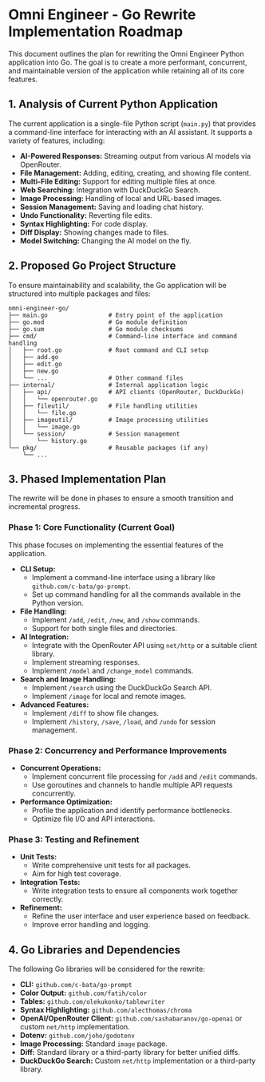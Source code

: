 # Omni Engineer - Go Rewrite Implementation Roadmap

This document outlines the plan for rewriting the Omni Engineer Python application into Go. The goal is to create a more performant, concurrent, and maintainable version of the application while retaining all of its core features.

## 1. Analysis of Current Python Application

The current application is a single-file Python script (`main.py`) that provides a command-line interface for interacting with an AI assistant. It supports a variety of features, including:

- **AI-Powered Responses:** Streaming output from various AI models via OpenRouter.
- **File Management:** Adding, editing, creating, and showing file content.
- **Multi-File Editing:** Support for editing multiple files at once.
- **Web Searching:** Integration with DuckDuckGo Search.
- **Image Processing:** Handling of local and URL-based images.
- **Session Management:** Saving and loading chat history.
- **Undo Functionality:** Reverting file edits.
- **Syntax Highlighting:** For code display.
- **Diff Display:** Showing changes made to files.
- **Model Switching:** Changing the AI model on the fly.

## 2. Proposed Go Project Structure

To ensure maintainability and scalability, the Go application will be structured into multiple packages and files:

```
omni-engineer-go/
├── main.go                 # Entry point of the application
├── go.mod                  # Go module definition
├── go.sum                  # Go module checksums
├── cmd/                    # Command-line interface and command handling
│   ├── root.go             # Root command and CLI setup
│   ├── add.go
│   ├── edit.go
│   ├── new.go
│   └── ...                 # Other command files
├── internal/               # Internal application logic
│   ├── api/                # API clients (OpenRouter, DuckDuckGo)
│   │   └── openrouter.go
│   ├── fileutil/           # File handling utilities
│   │   └── file.go
│   ├── imageutil/          # Image processing utilities
│   │   └── image.go
│   └── session/            # Session management
│       └── history.go
└── pkg/                    # Reusable packages (if any)
    └── ...
```

## 3. Phased Implementation Plan

The rewrite will be done in phases to ensure a smooth transition and incremental progress.

### Phase 1: Core Functionality (Current Goal)

This phase focuses on implementing the essential features of the application.

- **CLI Setup:**
  - Implement a command-line interface using a library like `github.com/c-bata/go-prompt`.
  - Set up command handling for all the commands available in the Python version.
- **File Handling:**
  - Implement `/add`, `/edit`, `/new`, and `/show` commands.
  - Support for both single files and directories.
- **AI Integration:**
  - Integrate with the OpenRouter API using `net/http` or a suitable client library.
  - Implement streaming responses.
  - Implement `/model` and `/change_model` commands.
- **Search and Image Handling:**
  - Implement `/search` using the DuckDuckGo Search API.
  - Implement `/image` for local and remote images.
- **Advanced Features:**
  - Implement `/diff` to show file changes.
  - Implement `/history`, `/save`, `/load`, and `/undo` for session management.

### Phase 2: Concurrency and Performance Improvements

- **Concurrent Operations:**
  - Implement concurrent file processing for `/add` and `/edit` commands.
  - Use goroutines and channels to handle multiple API requests concurrently.
- **Performance Optimization:**
  - Profile the application and identify performance bottlenecks.
  - Optimize file I/O and API interactions.

### Phase 3: Testing and Refinement

- **Unit Tests:**
  - Write comprehensive unit tests for all packages.
  - Aim for high test coverage.
- **Integration Tests:**
  - Write integration tests to ensure all components work together correctly.
- **Refinement:**
  - Refine the user interface and user experience based on feedback.
  - Improve error handling and logging.

## 4. Go Libraries and Dependencies

The following Go libraries will be considered for the rewrite:

- **CLI:** `github.com/c-bata/go-prompt`
- **Color Output:** `github.com/fatih/color`
- **Tables:** `github.com/olekukonko/tablewriter`
- **Syntax Highlighting:** `github.com/alecthomas/chroma`
- **OpenAI/OpenRouter Client:** `github.com/sashabaranov/go-openai` or custom `net/http` implementation.
- **Dotenv:** `github.com/joho/godotenv`
- **Image Processing:** Standard `image` package.
- **Diff:** Standard library or a third-party library for better unified diffs.
- **DuckDuckGo Search:** Custom `net/http` implementation or a third-party library.
